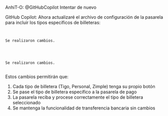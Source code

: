 AnhiT-O: @GitHubCopilot Intentar de nuevo

GitHub Copilot: Ahora actualizaré el archivo de configuración de la pasarela para incluir los tipos específicos de billeteras: 
```


Se realizaron cambios.


```

```


Se realizaron cambios.


```
Estos cambios permitirán que:
1. Cada tipo de billetera (Tigo, Personal, Zimple) tenga su propio botón
2. Se pase el tipo de billetera específico a la pasarela de pago
3. La pasarela reciba y procese correctamente el tipo de billetera seleccionado
4. Se mantenga la funcionalidad de transferencia bancaria sin cambios
